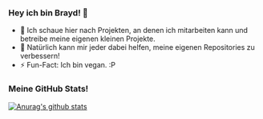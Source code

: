 ### Hey ich bin Brayd! 👋

- 👯 Ich schaue hier nach Projekten, an denen ich mitarbeiten kann und betreibe meine eigenen kleinen Projekte.
- 🤔 Natürlich kann mir jeder dabei helfen, meine eigenen Repositories zu verbessern!
- ⚡ Fun-Fact: Ich bin vegan. :P
### Meine GitHub Stats!
[![Anurag's github stats](https://github-readme-stats.vercel.app/api?username=thisdudeisvegan&count_private=true&show_icons=true&theme=dracula&include_all_commits=true)](https://github.com/anuraghazra/github-readme-stats)
